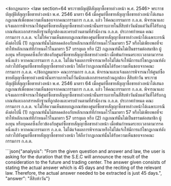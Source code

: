 <user> <ข้อกฎหมาย>
<law section=64 พระราชบัญญัติสัญญาซื้อขายล่วงหน้า พ.ศ. 2546> พระราชบัญญัติสัญญาซื้อขายล่วงหน้า พ.ศ. 2546 มาตรา 64 เมื่อศูนย์ซื้อขายสัญญาซื้อขายล่วงหน้าได้เสนอกฎเกณฑ์เพื่อขอความเห็นชอบจากคณะกรรมการ ก.ล.ต. แล้ว ให้คณะกรรมการ ก.ล.ต. พิจารณาและแจ้งผลการพิจารณาให้ศูนย์ซื้อขายสัญญาซื้อขายล่วงหน้านั้นทราบภายในสี่สิบห้าวันนับแต่วันที่ได้รับกฎเกณฑ์และเอกสารหลักฐานที่ถูกต้องและครบถ้วนตามที่สำนักงาน ก.ล.ต. ประกาศกำหนด
คณะกรรมการ ก.ล.ต. จะไม่ให้ความเห็นชอบกฎเกณฑ์ของศูนย์ซื้อขายสัญญาซื้อขายล่วงหน้าได้เฉพาะกรณีดังต่อไปนี้
(1) กฎเกณฑ์นั้นไม่สอดคล้องกับหลักเกณฑ์ที่กำหนดไว้ในมาตรา 57 หรือไม่เพียงพอที่จะทำให้หลักเกณฑ์ที่กำหนดไว้ในมาตรา 57 บรรลุผล หรือ
(2) กฎเกณฑ์นั้นไม่เป็นธรรมต่อสมาชิก ผู้ลงทุน หรือบุคคลซึ่งเกี่ยวข้องกับศูนย์ซื้อขายสัญญาซื้อขายล่วงหน้า
เมื่อพ้นกำหนดระยะเวลาตามวรรคหนึ่งแล้ว หากคณะกรรมการ ก.ล.ต. ไม่ได้แจ้งผลการพิจารณาหรือไม่ได้แจ้งให้มีการแก้ไขกฎเกณฑ์ดังกล่าวไปยังศูนย์ซื้อขายสัญญาซื้อขายล่วงหน้า ให้ถือว่ากฎเกณฑ์นั้นได้รับความเห็นชอบจากคณะกรรมการ ก.ล.ต.
</law>
</ข้อกฎหมาย>
<question> คณะกรรมการ ก.ล.ต. พิจารณาและแจ้งผลการพิจารณาให้ศูนย์ซื้อขายสัญญาซื้อขายล่วงหน้านั้นทราบภายในกี่วันนับเเต่เอกสารครบถ้วนถูกต้อง </question>
<answer> สี่สิบห้าวัน  พระราชบัญญัติสัญญาซื้อขายล่วงหน้า พ.ศ. 2546 มาตรา 64 เมื่อศูนย์ซื้อขายสัญญาซื้อขายล่วงหน้าได้เสนอกฎเกณฑ์เพื่อขอความเห็นชอบจากคณะกรรมการ ก.ล.ต. แล้ว ให้คณะกรรมการ ก.ล.ต. พิจารณาและแจ้งผลการพิจารณาให้ศูนย์ซื้อขายสัญญาซื้อขายล่วงหน้านั้นทราบภายในสี่สิบห้าวันนับแต่วันที่ได้รับกฎเกณฑ์และเอกสารหลักฐานที่ถูกต้องและครบถ้วนตามที่สำนักงาน ก.ล.ต. ประกาศกำหนด คณะกรรมการ ก.ล.ต. จะไม่ให้ความเห็นชอบกฎเกณฑ์ของศูนย์ซื้อขายสัญญาซื้อขายล่วงหน้าได้เฉพาะกรณีดังต่อไปนี้ (1) กฎเกณฑ์นั้นไม่สอดคล้องกับหลักเกณฑ์ที่กำหนดไว้ในมาตรา 57 หรือไม่เพียงพอที่จะทำให้หลักเกณฑ์ที่กำหนดไว้ในมาตรา 57 บรรลุผล หรือ (2) กฎเกณฑ์นั้นไม่เป็นธรรมต่อสมาชิก ผู้ลงทุน หรือบุคคลซึ่งเกี่ยวข้องกับศูนย์ซื้อขายสัญญาซื้อขายล่วงหน้า เมื่อพ้นกำหนดระยะเวลาตามวรรคหนึ่งแล้ว หากคณะกรรมการ ก.ล.ต. ไม่ได้แจ้งผลการพิจารณาหรือไม่ได้แจ้งให้มีการแก้ไขกฎเกณฑ์ดังกล่าวไปยังศูนย์ซื้อขายสัญญาซื้อขายล่วงหน้า ให้ถือว่ากฎเกณฑ์นั้นได้รับความเห็นชอบจากคณะกรรมการ ก.ล.ต. </answer>


<assistant> ```json{"analysis": "From the given question and answer and law, the user is asking for the duration that the S.E.C will announce the result of the consideration to the future and trading center. The answer given consists of stating the actual answer which is 45 days and the reciting of the relevant law. Therefore, the actual answer needed to be extracted is just 45 days.", "answer": "สี่สิบห้าวัน"}
```